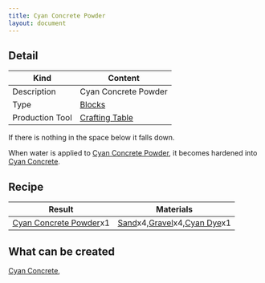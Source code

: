 ```yaml
---
title: Cyan Concrete Powder
layout: document
---
```

## Detail

|Kind|Content|
|---|---|
|Description|Cyan Concrete Powder|
|Type|[Blocks](Blocks)|
|Production Tool|[Crafting Table](Crafting_Table)|

If there is nothing in the space below it falls down.

When water is applied to [Cyan Concrete Powder](Cyan_Concrete_Powder), it becomes hardened into [Cyan Concrete](Cyan_Concrete).

## Recipe

|Result|Materials|
|---|---|
|[Cyan Concrete Powder](Cyan_Concrete_Powder)x1|[Sand](Sand)x4,[Gravel](Gravel)x4,[Cyan Dye](Cyan_Dye)x1|

## What can be created

[Cyan Concrete](Cyan_Concrete),
